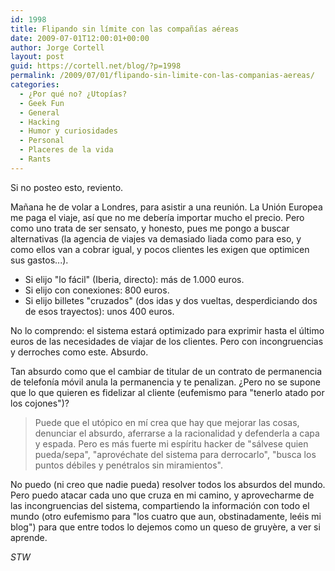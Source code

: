 ```yaml
---
id: 1998
title: Flipando sin límite con las compañías aéreas
date: 2009-07-01T12:00:01+00:00
author: Jorge Cortell
layout: post
guid: https://cortell.net/blog/?p=1998
permalink: /2009/07/01/flipando-sin-limite-con-las-companias-aereas/
categories:
  - ¿Por qué no? ¿Utopías?
  - Geek Fun
  - General
  - Hacking
  - Humor y curiosidades
  - Personal
  - Placeres de la vida
  - Rants
---
```

Si no posteo esto, reviento.

Mañana he de volar a Londres, para asistir a una reunión. La Unión Europea me paga el viaje, así que no me debería importar mucho el precio. Pero como uno trata de ser sensato, y honesto, pues me pongo a buscar alternativas (la agencia de viajes va demasiado liada como para eso, y como ellos van a cobrar igual, y pocos clientes les exigen que optimicen sus gastos...).

  * Si elijo "lo fácil" (Iberia, directo): más de 1.000 euros.
  * Si elijo con conexiones: 800 euros.
  * Si elijo billetes "cruzados" (dos idas y dos vueltas, desperdiciando dos de esos trayectos): unos 400 euros.

No lo comprendo: el sistema estará optimizado para exprimir hasta el último euros de las necesidades de viajar de los clientes. Pero con incongruencias y derroches como este. Absurdo.

Tan absurdo como que el cambiar de titular de un contrato de permanencia de telefonía móvil anula la permanencia y te penalizan. ¿Pero no se supone que lo que quieren es fidelizar al cliente (eufemismo para "tenerlo atado por los cojones")?

> Puede que el utópico en mí crea que hay que mejorar las cosas, denunciar el absurdo, aferrarse a la racionalidad y defenderla a capa y espada. Pero es más fuerte mi espíritu hacker de "sálvese quien pueda/sepa", "aprovéchate del sistema para derrocarlo", "busca los puntos débiles y penétralos sin miramientos".

No puedo (ni creo que nadie pueda) resolver todos los absurdos del mundo. Pero puedo atacar cada uno que cruza en mi camino, y aprovecharme de las incongruencias del sistema, compartiendo la información con todo el mundo (otro eufemismo para "los cuatro que aun, obstinadamente, leéis mi blog") para que entre todos lo dejemos como un queso de gruyère, a ver si aprende.

_STW_